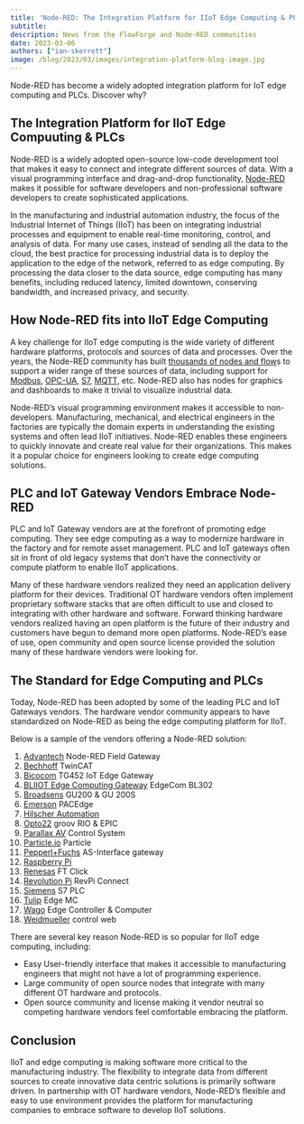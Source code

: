 ```yaml
---
title: 'Node-RED: The Integration Platform for IIoT Edge Computing & PLCs'
subtitle: 
description: News from the FlowForge and Node-RED communities
date: 2023-03-06
authors: ["ian-skerrett"]
image: /blog/2023/03/images/integration-platform-blog-image.jpg
---
```


Node-RED has become a widely adopted integration platform for IoT edge computing and PLCs. Discover why?

<!--more-->


## The Integration Platform for IIoT Edge Compuuting & PLCs

Node-RED is a widely adopted open-source low-code development tool that makes it easy to connect and integrate different sources of data. With a visual programming interface and drag-and-drop functionality, [Node-RED](https://flowforge.com/node-red/) makes it possible for software developers and non-professional software developers to create sophisticated applications. 

In the manufacturing and industrial automation industry, the focus of the Industrial Internet of Things (IIoT) has been on integrating industrial processes and equipment to enable real-time monitoring, control, and analysis of data. For many use cases, instead of sending all the data to the cloud, the best practice for processing industrial data is to deploy the application to the edge of the network, referred to as edge computing. By processing the data closer to the data source, edge computing has many benefits, including reduced latency, limited downtown, conserving bandwidth, and increased privacy, and security.


## How Node-RED fits into IIoT Edge Computing

A key challenge for IIoT edge computing is the wide variety of different hardware platforms, protocols and sources of data and processes. Over the years, the Node-RED community has built [thousands of nodes and flow](https://flows.nodered.org/)s to support a wider range of these sources of data, including support for [Modbus](https://flows.nodered.org/node/node-red-contrib-modbus), [OPC-UA](https://flows.nodered.org/node/node-red-contrib-opcua), [S7](https://flows.nodered.org/node/node-red-contrib-s7), [MQTT](https://cookbook.nodered.org/mqtt/), etc. Node-RED also has nodes for graphics and dashboards to make it trivial to visualize industrial data. 

Node-RED’s visual programming environment makes it accessible to non-developers. Manufacturing, mechanical, and electrical engineers in the factories are typically the domain experts in understanding the existing systems and often lead IIoT initiatives. Node-RED enables these engineers to quickly innovate and create real value for their organizations. This makes it a popular choice for engineers looking to create edge computing solutions.


## PLC and IoT Gateway Vendors Embrace Node-RED

PLC and IoT Gateway vendors are at the forefront of promoting edge computing. They see edge computing as a way to modernize hardware in the factory and for remote asset management. PLC and IoT gateways often sit in front of old legacy systems that don’t have the connectivity or compute platform to enable IIoT applications. 

Many of these hardware vendors realized they need an application delivery platform for their devices. Traditional OT hardware vendors often implement proprietary software stacks that are often difficult to use and closed to integrating with other hardware and software. Forward thinking hardware vendors realized having an open platform is the future of their industry and customers have begun to demand more open platforms. Node-RED’s ease of use, open community and open source license provided the solution many of these hardware vendors were looking for. 


## The Standard for Edge Computing and PLCs

Today, Node-RED has been adopted by some of the leading PLC and IoT Gateways vendors. The hardware vendor community appears to have standardized on Node-RED as being the edge computing platform for IIoT.

Below is a sample of the vendors offering a Node-RED solution:



1. [Advantech](https://www.advantech.com/en-eu/products/node-red-gateways/sub_fb7246cc-cc10-486f-806b-30bb50a90f28) Node-RED Field Gateway
2. [Bechhoff](https://infosys.beckhoff.com/english.php?content=../content/1033/tf6720_tc3_iot_data_agent/3260672139.html&id=) TwinCAT
3. [Bicocom](https://www.bivocom.com/products/iot-gateways/edge-iot-gateway-tg452) TG452 IoT Edge Gateway
4. [BLIIOT Edge Computing Gateway](https://www.bliiot.com/edge-computing-gateway-p00359p1.html) EdgeCom BL302
5. [Broadsens](https://www.broadsens.com/wireless-gateway/) GU200 & GU 200S
6. [Emerson](https://www.emerson.com/documents/automation/product-datasheet-pacedge-software-computing-devices-pacsystems-en-7205588.pdf) PACEdge
7. [Hilscher Automation](https://github.com/HilscherAutomation/netPI-nodered)
8. [Opto22](https://developer.opto22.com/nodered/general/) groov RIO & EPIC
9. [Parallax AV](https://www.parallaxav.com/controlsystem/) Control System
10. [Particle.io](https://docs.particle.io/reference/cloud-apis/node-red/) Particle
11. [Pepperl+Fuchs](https://www.pepperl-fuchs.com/usa/en/classid_199.htm?view=productdetails&prodid=93839) AS-Interface gateway
12. [Raspberry Pi](https://projects.raspberrypi.org/en/projects/getting-started-with-node-red)
13. [Renesas](https://www.renesas.com/us/en/products/programmable-mixed-signal-asic-ip-products/mixed-signal-asics/communication-asics/ftclick-mikrobus-compatible-interface-module) FT Click
14. [Revolution Pi](https://revolutionpi.com/revpi-connect/) RevPi Connect
15. [Siemens](https://github.com/SIMATICmeetsLinux/IOT2050-NodeRed-OPCUA-Server) S7 PLC
16. [Tulip](https://support.tulip.co/docs/using-node-red-with-edge-mc) Edge MC
17. [Wago](https://www.wago.com/us/edge-devices) Edge Controller & Computer
18. [Weidmueller](https://catalog.weidmueller.com/procat/Group.jsp;jsessionid=C885C404E7B4B798B23B8A9BB2200513?groupId=(%22group14048963834797%22)&page=Group) control web

There are several key reason Node-RED is so popular for IIoT edge computing, including:



* Easy User-friendly interface that makes it accessible to manufacturing engineers that might not have a lot of programming experience.
* Large community of open source nodes that integrate with many different OT hardware and protocols.
* Open source community and license making it vendor neutral so competing hardware vendors feel comfortable embracing the platform.


## Conclusion

IIoT and edge computing is making software more critical to the manufacturing industry. The flexibility to integrate data from different sources to create innovative data centric solutions is primarily software driven. In partnership with OT hardware vendors, Node-RED’s flexible and easy to use environment provides the platform for manufacturing companies to embrace software to develop IIoT solutions. 
